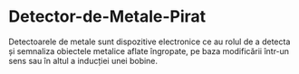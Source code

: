 # Detector-de-Metale-Pirat
Detectoarele de metale sunt dispozitive electronice ce au rolul de a detecta și semnaliza obiectele metalice aflate îngropate, pe baza modificării într-un sens sau în altul a inducției unei bobine.
